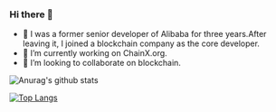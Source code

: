 ### Hi there 👋

<!--
**qinghuan-chain/qinghuan-chain** is a ✨ _special_ ✨ repository because its `README.md` (this file) appears on your GitHub profile.

Here are some ideas to get you started:

- 🔭 I’m currently working on ...
- 🌱 I’m currently learning ...
- 👯 I’m looking to collaborate on ...
- 🤔 I’m looking for help with ...
- 💬 Ask me about ...
- 📫 How to reach me: ...
- 😄 Pronouns: ...
- ⚡ Fun fact: ...
-->
- 🌱 I was a former senior developer of Alibaba for three years.After leaving it, I joined a blockchain company as the core developer.
- 🔭 I’m currently working on ChainX.org.
- 👯 I’m looking to collaborate on blockchain.

![Anurag's github stats](https://github-readme-stats.vercel.app/api?username=qinghuan-chain&show_icons=true&theme=radical) 

[![Top Langs](https://github-readme-stats.vercel.app/api/top-langs/?username=qinghuan-chain&layout=compact)](https://github.com/anuraghazra/github-readme-stats)

